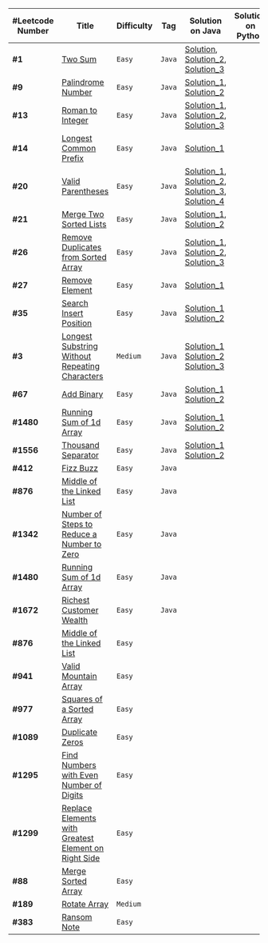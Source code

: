 | #Leetcode Number | Title                                                                                                                                       | Difficulty   | Tag        | Solution on Java                                                                                                                                                                                                                                                                                                                                                                                                                                                                                               | Solution on Python |
|------------------|---------------------------------------------------------------------------------------------------------------------------------------------|--------------|------------|----------------------------------------------------------------------------------------------------------------------------------------------------------------------------------------------------------------------------------------------------------------------------------------------------------------------------------------------------------------------------------------------------------------------------------------------------------------------------------------------------------------|--------------------|
|      **#1**      | [Two Sum](https://leetcode.com/problems/two-sum/)                                                                                           | ```Easy```   | ```Java``` | [Solution](https://github.com/toborix/MyLeetcode-Solutions/blob/master/src/Levels/Easy/TwoSum/Solution.java), [Solution_2](https://github.com/toborix/MyLeetcode-Solutions/blob/master/src/Levels/Easy/TwoSum/Solution_2.java), [Solution_3](https://github.com/toborix/MyLeetcode-Solutions/blob/master/src/Levels/Easy/TwoSum/Solution_3.java)                                                                                                                                                               |                    |
|      **#9**      | [Palindrome Number](https://leetcode.com/problems/palindrome-number/)                                                                       | ```Easy```   | ```Java``` | [Solution_1](https://github.com/toborix/MyLeetcode-Solutions/blob/master/src/Levels/Easy/PalindromeNumber/Solution.java), [Solution_2](https://github.com/toborix/MyLeetcode-Solutions/blob/master/src/Levels/Easy/PalindromeNumber/Solution_2.java)                                                                                                                                                                                                                                                           |                    |
|      **#13**     | [Roman to Integer](https://leetcode.com/problems/roman-to-integer/)                                                                         | ```Easy```   | ```Java``` | [Solution_1](https://github.com/toborix/MyLeetcode-Solutions/blob/master/src/Levels/Easy/RomanToInt/RomanToInt.java), [Solution_2](https://github.com/toborix/MyLeetcode-Solutions/blob/master/src/Levels/Easy/RomanToInt/Solution.java), [Solution_3](https://github.com/toborix/MyLeetcode-Solutions/blob/master/src/Levels/Easy/RomanToInt/Solution2.java)                                                                                                                                                  |                    |
|      **#14**     | [Longest Common Prefix](https://leetcode.com/problems/longest-common-prefix/)                                                               | ```Easy```   | ```Java``` | [Solution_1](https://github.com/toborix/MyLeetcode-Solutions/blob/master/src/Levels/Easy/LongestCommonPrefix/Solution.java)                                                                                                                                                                                                                                                                                                                                                                                    |                    |
|      **#20**     | [Valid Parentheses](https://leetcode.com/problems/valid-parentheses/)                                                                       | ```Easy```   | ```Java``` | [Solution_1](https://github.com/toborix/MyLeetcode-Solutions/blob/master/src/Levels/Easy/ValidParentheses/Solution_1.java), [Solution_2](https://github.com/toborix/MyLeetcode-Solutions/blob/master/src/Levels/Easy/ValidParentheses/Solution_2.java), [Solution_3](https://github.com/toborix/MyLeetcode-Solutions/blob/master/src/Levels/Easy/ValidParentheses/Solution_3.java), [Solution_4](https://github.com/toborix/MyLeetcode-Solutions/blob/master/src/Levels/Easy/ValidParentheses/Solution_4.java) |                    |
|      **#21**     | [Merge Two Sorted Lists](https://leetcode.com/problems/merge-two-sorted-lists/)                                                             | ```Easy```   | ```Java``` | [Solution_1](https://github.com/toborix/MyLeetcode-Solutions/blob/master/src/Levels/Easy/MergeTwoSortedLists/Solution_1.java), [Solution_2](https://github.com/toborix/MyLeetcode-Solutions/blob/master/src/Levels/Easy/MergeTwoSortedLists/Solution_2.java)                                                                                                                                                                                                                                                   |                    |
|      **#26**     | [Remove Duplicates from Sorted Array](https://leetcode.com/problems/remove-duplicates-from-sorted-array/)                                   | ```Easy```   | ```Java``` | [Solution_1](https://github.com/toborix/MyLeetcode-Solutions/blob/master/src/Levels/Easy/RemoveDublicatesFromSortedArray/Solution_1.java), [Solution_2](https://github.com/toborix/MyLeetcode-Solutions/blob/master/src/Levels/Easy/RemoveDublicatesFromSortedArray/Solution_2.java), [Solution_3](https://github.com/toborix/MyLeetcode-Solutions/blob/master/src/Levels/Easy/RemoveDublicatesFromSortedArray/Solution_3.java)                                                                                |                    |
|      **#27**     | [Remove Element](https://leetcode.com/problems/remove-element/)                                                                             | ```Easy```   | ```Java``` | [Solution_1](https://github.com/toborix/MyLeetcode-Solutions/blob/master/src/Levels/Easy/RemoveElement/Solution.java)                                                                                                                                                                                                                                                                                                                                                                                          |                    |
|      **#35**     | [Search Insert Position](https://leetcode.com/problems/search-insert-position/)                                                             | ```Easy```   | ```Java``` | [Solution_1](https://github.com/toborix/MyLeetcode-Solutions/blob/master/src/Levels/Easy/SearchInsertPosition/Solution_1.java) [Solution_2](https://github.com/toborix/MyLeetcode-Solutions/blob/master/src/Levels/Easy/SearchInsertPosition/Solution_2.java)                                                                                                                                                                                                                                                  |                    |
|      **#3**      | [Longest Substring Without Repeating Characters](https://leetcode.com/problems/longest-substring-without-repeating-characters/)             | ```Medium``` | ```Java``` | [Solution_1](https://github.com/toborix/MyLeetcode-Solutions/blob/master/src/Levels/Medium/LongestSubstrWtRepeatingCharacters/Solution_1.java) [Solution_2](https://github.com/toborix/MyLeetcode-Solutions/blob/master/src/Levels/Medium/LongestSubstrWtRepeatingCharacters/Solution_2.java) [Solution_3](https://github.com/toborix/MyLeetcode-Solutions/blob/master/src/Levels/Medium/LongestSubstrWtRepeatingCharacters/Solution_3.java)                                                                   |                    |
|      **#67**     | [Add Binary](https://leetcode.com/problems/add-binary/)                                                                                     | ```Easy```   | ```Java``` | [Solution_1](https://github.com/toborix/MyLeetcode-Solutions/blob/master/src/Levels/Easy/AddBinary/Solution_1.java) [Solution_2](https://github.com/toborix/MyLeetcode-Solutions/blob/master/src/Levels/Easy/AddBinary/Solution_2.java)                                                                                                                                                                                                                                                                        |                    |
|     **#1480**    | [Running Sum of 1d Array](https://leetcode.com/problems/running-sum-of-1d-array/)                                                           | ```Easy```   | ```Java``` | [Solution_1](https://github.com/toborix/MyLeetcode-Solutions/blob/master/src/Levels/Easy/RunningSumOf1dArray/Solution_1.java) [Solution_2](https://github.com/toborix/MyLeetcode-Solutions/blob/master/src/Levels/Easy/RunningSumOf1dArray/Solution_2.java)                                                                                                                                                                                                                                                    |                    |
|     **#1556**    | [Thousand Separator](https://leetcode.com/problems/thousand-separator/)                                                                     | ```Easy```   | ```Java``` | [Solution_1](https://github.com/toborix/MyLeetcode-Solutions/blob/master/src/Levels/Easy/ThousandsSeparator/Solution.java) [Solution_2](https://github.com/toborix/MyLeetcode-Solutions/blob/master/src/Levels/Easy/ThousandsSeparator/Solution_2.java)                                                                                                                                                                                                                                                        |                    |
|     **#412**     | [Fizz Buzz](https://leetcode.com/problems/fizz-buzz/)                                                                                       | ```Easy```   | ```Java``` |                                                                                                                                                                                                                                                                                                                                                                                                                                                                                                                |                    |
|     **#876**     | [Middle of the Linked List](https://leetcode.com/problems/middle-of-the-linked-list/)                                                       | ```Easy```   | ```Java``` |                                                                                                                                                                                                                                                                                                                                                                                                                                                                                                                |                    |
|     **#1342**    | [Number of Steps to Reduce a Number to Zero](https://leetcode.com/problems/number-of-steps-to-reduce-a-number-to-zero/)                     | ```Easy```   | ```Java``` |                                                                                                                                                                                                                                                                                                                                                                                                                                                                                                                |                    |
|     **#1480**    | [Running Sum of 1d Array](https://leetcode.com/problems/running-sum-of-1d-array/)                                                           | ```Easy```   | ```Java``` |                                                                                                                                                                                                                                                                                                                                                                                                                                                                                                                |                    |
|     **#1672**    | [Richest Customer Wealth](https://leetcode.com/problems/richest-customer-wealth/)                                                           | ```Easy```   | ```Java``` |                                                                                                                                                                                                                                                                                                                                                                                                                                                                                                                |                    |
|     **#876**     | [Middle of the Linked List](https://leetcode.com/problems/middle-of-the-linked-list/)                                                       | ```Easy```   |            |                                                                                                                                                                                                                                                                                                                                                                                                                                                                                                                |                    |
|     **#941**     | [Valid Mountain Array](https://leetcode.com/problems/valid-mountain-array/)                                                                 | ```Easy```   |            |                                                                                                                                                                                                                                                                                                                                                                                                                                                                                                                |                    |
|     **#977**     | [Squares of a Sorted Array](https://leetcode.com/problems/squares-of-a-sorted-array/)                                                       | ```Easy```   |            |                                                                                                                                                                                                                                                                                                                                                                                                                                                                                                                |                    |
|     **#1089**    | [Duplicate Zeros](https://leetcode.com/problems/duplicate-zeros/)                                                                           | ```Easy```   |            |                                                                                                                                                                                                                                                                                                                                                                                                                                                                                                                |                    |
|     **#1295**    | [Find Numbers with Even Number of Digits](https://leetcode.com/problems/find-numbers-with-even-number-of-digits/)                           | ```Easy```   |            |                                                                                                                                                                                                                                                                                                                                                                                                                                                                                                                |                    |
|     **#1299**    | [Replace Elements with Greatest Element on Right Side](https://leetcode.com/problems/replace-elements-with-greatest-element-on-right-side/) | ```Easy```   |            |                                                                                                                                                                                                                                                                                                                                                                                                                                                                                                                |                    |
|      **#88**     | [Merge Sorted Array](https://leetcode.com/problems/merge-sorted-array/)                                                                     | ```Easy```   |            |                                                                                                                                                                                                                                                                                                                                                                                                                                                                                                                |                    |
|     **#189**     | [Rotate Array](https://leetcode.com/problems/rotate-array/)                                                                                 | ```Medium``` |            |                                                                                                                                                                                                                                                                                                                                                                                                                                                                                                                |                    |
|     **#383**     | [Ransom Note](https://leetcode.com/problems/ransom-note/)                                                                                   | ```Easy```   |            |                                                                                                                                                                                                                                                                                                                                                                                                                                                                                                                |                    |

